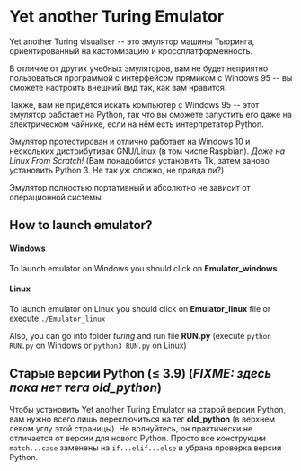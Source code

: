 # Yet another Turing Emulator

Yet another Turing visualiser -- это эмулятор машины Тьюринга, ориентированный на кастомизацию и кроссплатформенность.

В отличие от других учебных эмуляторов, вам не будет неприятно пользоваться программой с интерфейсом прямиком с Windows 95 -- вы сможете настроить внешний вид так, как вам нравится.

Также, вам не придётся искать компьютер с Windows 95 -- этот эмулятор работает на Python, так что вы сможете запустить его даже на электрическом чайнике, если на нём есть интерпретатор Python.

Эмулятор протестирован и отлично работает на Windows 10 и нескольких дистрибутивах GNU/Linux (в том числе Raspbian). *Даже на Linux From Scratch!* (Вам понадобится установить Tk, затем заново установить Python 3. Не так уж сложно, не правда ли?) 

Эмулятор полностью портативный и абсолютно не зависит от операционной системы.

## How to launch emulator?

#### Windows
  To launch emulator on Windows you should click on **Emulator_windows**
#### Linux
  To launch emulator on Linux you should click on **Emulator_linux** file or execute `./Emulator_linux`
  
Also, you can go into folder *turing* and run file **RUN.py** (execute `python RUN.py` on Windows or `python3 RUN.py` on Linux)

## Старые версии Python ($\leq$ 3.9)       (***FIXME: здесь пока нет тега old_python***) 
  Чтобы установить Yet another Turing Emulator на старой версии Python, вам нужно всего лишь переключиться на тег **old_python** (в верхнем левом углу этой страницы). 
  Не волнуйтесь, он практически не отличается от версии для нового Python. Просто все конструкции `match...case` заменены на `if...elif...else` и убрана проверка версии Python. 
